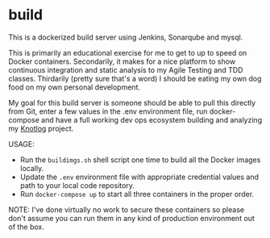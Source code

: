 # build
This is a dockerized build server using Jenkins, Sonarqube and mysql.

This is primarily an educational exercise for me to get to up to speed on Docker containers. Secondarily, it makes for a nice platform to show continuous integration and static analysis to my Agile Testing and TDD classes. Thirdarily (pretty sure that's a word) I should be eating my own dog food on my own personal development.

My goal for this build server is someone should be able to pull this directly from Git, enter a few values in the .env environment file, run docker-compose and have a full working dev ops ecosystem building and analyzing my [Knotlog](https://github.com/jasonandersen/knotlog) project.

USAGE: 
* Run the `buildimgs.sh` shell script one time to build all the Docker images locally.
* Update the `.env` environment file with appropriate credential values and path to your local code repository.
* Run `docker-compose up` to start all three containers in the proper order.

NOTE: I've done virtually no work to secure these containers so please don't assume you can run them in any kind of production environment out of the box.
